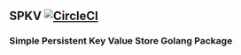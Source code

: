 ## SPKV [![CircleCI](https://circleci.com/gh/horaceheaven/spkv.svg?style=svg)](https://circleci.com/gh/horaceheaven/spkv)
### Simple Persistent Key Value Store Golang Package 
